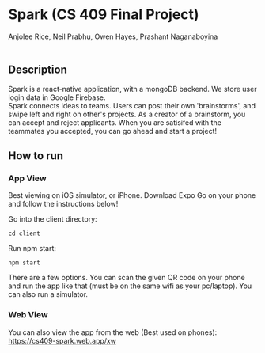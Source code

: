 # Spark (CS 409 Final Project)

Anjolee Rice, Neil Prabhu, Owen Hayes, Prashant Naganaboyina
<br>
<br>

## Description

Spark is a react-native application, with a mongoDB backend. We store user login data in Google Firebase.
<br>
Spark connects ideas to teams. Users can post their own 'brainstorms', and swipe left and right on other's projects. As a creator of a brainstorm, you can accept and reject applicants. When you are satisifed with the teammates you accepted, you can go ahead and start a project!

## How to run

### App View

Best viewing on iOS simulator, or iPhone. Download Expo Go on your phone and follow the instructions below!

Go into the client directory:

```
cd client
```

Run npm start:

```
npm start
```

There are a few options. You can scan the given QR code on your phone and run the app like that (must be on the same wifi as your pc/laptop). You can also run a simulator.

### Web View

You can also view the app from the web (Best used on phones): https://cs409-spark.web.app/xw
